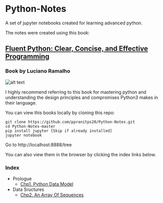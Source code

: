 # Python-Notes

A set of jupyter notebooks created for learning advanced python.

The notes were created using this book:

## [Fluent Python: Clear, Concise, and Effective Programming](http://shop.oreilly.com/product/0636920032519.do)
### Book by Luciano Ramalho

![alt text](https://covers.oreillystatic.com/images/0636920032519/lrg.jpg)

I highly recommend referring to this book for mastering python and understanding the design principles and compromises Python3 makes in their language. 

You can view this books locally by cloning this repo:
```
git clone https://github.com/ppranitps20/Python-Notes.git
cd Python-Notes-master
pip install jupyter [Skip if already installed]
jupyter notebook
```
Go to http://localhost:8888/tree

You can also view them in the browser by clicking the index links below.

### Index


* Prologue
  * [Chp1. Python Data Model](https://nbviewer.jupyter.org/github/ppranitps20/Python-Notes/blob/master/Chp1%20-%20Python%20Data%20Model.ipynb)
* Data Sructures
  * [Chp2. An Array Of Sequences](https://nbviewer.jupyter.org/github/ppranitps20/Python-Notes/blob/master/Chp2%20-%20An%20Array%20Of%20Sequences.ipynb)
